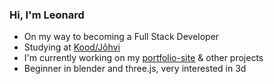 ### Hi, I'm Leonard

- On my way to becoming a Full Stack Developer
- Studying at [Kood/Jõhvi](https://www.kood.tech)
- I'm currently working on my [portfolio-site](https://github.com/leonard-ladva/portfolio-site) & other projects
- Beginner in blender and three.js, very interested in 3d
